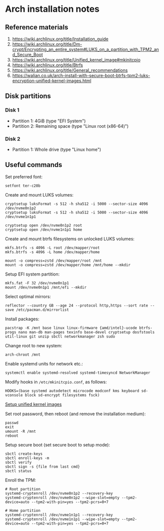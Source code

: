 # Arch installation notes

## Reference materials

1. https://wiki.archlinux.org/title/Installation_guide
2. https://wiki.archlinux.org/title/Dm-crypt/Encrypting_an_entire_system#LUKS_on_a_partition_with_TPM2_and_Secure_Boot
3. https://wiki.archlinux.org/title/Unified_kernel_image#mkinitcpio
4. https://wiki.archlinux.org/title/Btrfs
5. https://wiki.archlinux.org/title/General_recommendations
6. https://walian.co.uk/arch-install-with-secure-boot-btrfs-tpm2-luks-encryption-unified-kernel-images.html

## Disk partitions

### Disk 1
- Partition 1: 4GiB (type "EFI System")
- Partition 2: Remaining space (type "Linux root (x86-64)")

### Disk 2
- Partition 1: Whole drive (type "Linux home")

## Useful commands

Set preferred font:

```
setfont ter-c20b
```

Create and mount LUKS volumes:

```
cryptsetup luksFormat -s 512 -h sha512 -i 5000 --sector-size 4096 /dev/nvme0n1p2
cryptsetup luksFormat -s 512 -h sha512 -i 5000 --sector-size 4096 /dev/nvme1n1p1

cryptsetup open /dev/nvme0n1p2 root
cryptsetup open /dev/nvme1n1p1 home
```

Create and mount btrfs filesystems on unlocked LUKS volumes:

```
mkfs.btrfs -s 4096 -L root /dev/mapper/root
mkfs.btrfs -s 4096 -L home /dev/mapper/home

mount -o compress=zstd /dev/mapper/root /mnt
mount -o compress=zstd /dev/mapper/home /mnt/home --mkdir
```

Setup EFI system partition:

```
mkfs.fat -F 32 /dev/nvme0n1p1
mount /dev/nvme0n1p1 /mnt/efi --mkdir
```

Select optimal mirrors:

```
reflector --country GB --age 24 --protocol http,https --sort rate --save /etc/pacman.d/mirrorlist
```

Install packages:

```
pacstrap -K /mnt base linux linux-firmware {amd/intel}-ucode btrfs-progs nano man-db man-pages texinfo base-devel cryptsetup dosfstools util-linux git unzip sbctl networkmanager zsh sudo
```

Change root to new system:

```
arch-chroot /mnt
```

Enable systemd units for network etc.:

```
systemctl enable systemd-resolved systemd-timesyncd NetworkManager
```

Modify hooks in `/etc/mkinitcpio.conf`, as follows:

```
HOOKS=(base systemd autodetect microcode modconf kms keyboard sd-vconsole block sd-encrypt filesystems fsck)
```

[Setup unified kernel images](https://wiki.archlinux.org/title/Unified_kernel_image#mkinitcpio)

Set root password, then reboot (and remove the installation medium):

```
passwd
exit
umount -R /mnt
reboot
```

Setup secure boot (set secure boot to setup mode):

```
sbctl create-keys
sbctl enroll-keys -m
sbctl verify
sbctl sign -s {file from last cmd}
sbctl status
```

Enroll the TPM:

```
# Root partition
systemd-cryptenroll /dev/nvme0n1p2 --recovery-key
systemd-cryptenroll /dev/nvme0n1p2 --wipe-slot=empty --tpm2-device=auto --tpm2-with-pin=yes --tpm2-pcrs=0+7

# Home partition
systemd-cryptenroll /dev/nvme1n1p1 --recovery-key
systemd-cryptenroll /dev/nvme1n1p1 --wipe-slot=empty --tpm2-device=auto --tpm2-with-pin=yes --tpm2-pcrs=0+7
```
